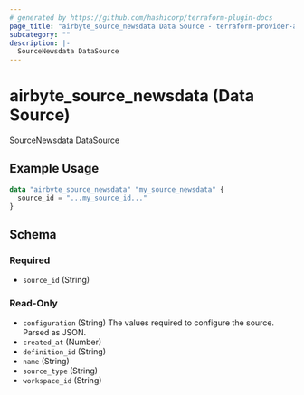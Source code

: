 ```yaml
---
# generated by https://github.com/hashicorp/terraform-plugin-docs
page_title: "airbyte_source_newsdata Data Source - terraform-provider-airbyte"
subcategory: ""
description: |-
  SourceNewsdata DataSource
---
```


# airbyte_source_newsdata (Data Source)

SourceNewsdata DataSource

## Example Usage

```terraform
data "airbyte_source_newsdata" "my_source_newsdata" {
  source_id = "...my_source_id..."
}
```

<!-- schema generated by tfplugindocs -->
## Schema

### Required

- `source_id` (String)

### Read-Only

- `configuration` (String) The values required to configure the source. Parsed as JSON.
- `created_at` (Number)
- `definition_id` (String)
- `name` (String)
- `source_type` (String)
- `workspace_id` (String)
